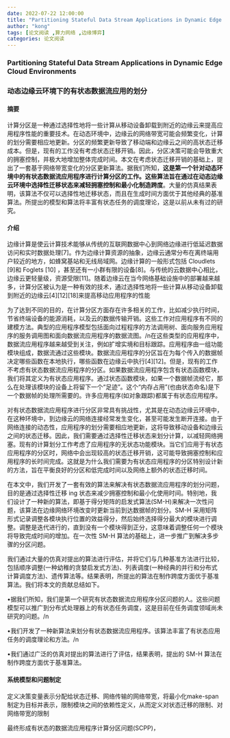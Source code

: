 ```yaml
---
date: 2022-07-22 12:00:00
title: "Partitioning Stateful Data Stream Applications in Dynamic Edge Cloud Environments"
author: "kong"
tags: [论文阅读 ,算力网络 ,边缘博弈]
categories: 论文阅读
---
```


### Partitioning Stateful Data Stream Applications in Dynamic Edge Cloud Environments

### 动态边缘云环境下的有状态数据流应用的划分



#### 摘要

计算分区是一种通过选择性地将一些计算从移动设备卸载到附近的边缘云来提高应用程序性能的重要技术。在动态环境中，边缘云的网络带宽可能会频繁变化，计算的划分需要相应地更新。分区的频繁更新导致了移动端和边缘云之间的高状态迁移成本。但是，现有的工作没有考虑状态迁移开销。因此，分区决策可能会导致重大的拥塞控制，并极大地增加整体完成时间。本文在考虑状态迁移开销的基础上，提出了一套基于网络带宽变化的分区更新算法。据我们所知，**这是第一个针对动态环境中的有状态数据流应用程序进行计算分区的工作。这些算法旨在通过在动态边缘云环境中选择性迁移状态来减轻拥塞控制和最小化制造跨度**。大量的仿真结果表明，该算法不仅可以选择性地迁移状态，而且在生成时间方面优于其他经典的基准算法。所提出的模型和算法将丰富有状态任务的调度理论，这是以前从未有过的研究。

#### 介绍

边缘计算是使云计算技术能够从传统的互联网数据中心到网络边缘进行低延迟数据访问和实时数据处理[7]。作为边缘计算资源的抽象，边缘云通常分布在离终端用户较近的地方，如蜂窝基站和无线局域网。边缘计算的一般形式包括 Cloudlets [9]和 Foglets [10] ，甚至还有一小群有限的设备[8]。与传统的云数据中心相比，边缘云更轻量级，资源受限[11]。随着边缘云在当今网络基础设施中的部署越来越多，计算分区被认为是一种有效的技术，通过选择性地将一些计算从移动设备卸载到附近的边缘云[4][12][18]来提高移动应用程序的性能

为了达到不同的目的，在计算分区方面存在许多相关的工作，比如减少执行时间，节省终端设备的能源消耗，以及云的数据传输开销。这些工作对应用程序有不同的建模方法。典型的应用程序模型包括面向过程程序的方法调用树、面向服务应用程序的服务调用图和面向数据流应用程序的数据流图。/n在这些类型的应用程序中，数据流应用程序越来越受到关注，例如扩增实境和目标跟踪。应用程序由一组功能模块组成，数据流通过这些模块。数据流应用程序的分区旨在为每个传入的数据帧决定哪些函数在本地执行，哪些函数在边缘云中执行[4][12]。但是，现有的工作不考虑有状态数据流应用程序的分区。如果数据流应用程序包含有状态函数模块，我们将其定义为有状态应用程序。通过状态函数模块，如果一个数据帧流经它，那么在处理该模块的设备上将留下一个“足迹”。这个“内存占用”(也由状态命名)是下一个数据帧的处理所需要的。许多应用程序(如对象跟踪)都属于有状态应用程序。

对有状态数据流应用程序进行分区非常具有挑战性，尤其是在动态边缘云环境中，在这种环境中，到边缘云的网络连接经常发生变化，甚至可能发生断开连接。由于网络连接的动态性，应用程序的划分需要相应地更新，这将导致移动设备和边缘云之间的状态迁移。因此，我们需要通过选择性迁移状态来划分计算，以减轻网络拥塞。现有的计算划分工作考虑了应用程序的无状态功能模块。当它们应用于有状态应用程序的分区时，网络中会出现较高的状态迁移开销，这可能导致拥塞控制和应用程序的长时间完成。这就是为什么我们需要为有状态应用程序的分区特别设计新的方法，旨在平衡良好的分区和低完成时间以及网络上额外的状态迁移时间。

在本文中，我们开发了一套有效的算法来解决有状态数据流应用程序的划分问题，目的是通过选择性迁移 ing 状态来减少拥塞控制和最小化使用时间。特别地，我们设计了一种新的算法，即基于得分矩阵的启发式算法(SM-H)来解决一次性问题，该算法在边缘网络环境改变时更新当前到达数据帧的划分。SM-H 采用矩阵形式记录调整各模块执行位置的效益得分，然后始终选择得分最大的模块进行调整。调整是迭代进行的，直到没有一个模块得到正分，这意味着调整任何一个模块将导致完成时间的增加。在一次性 SM-H 算法的基础上，进一步推广到解决多步骤的分区问题。

我们通过大量的仿真对提出的算法进行评估，并将它们与几种基准方法进行比较，包括顺序调整(一种幼稚的贪婪启发式方法)、列表调度(一种经典的并行和分布式计算调度方法)、遗传算法等。结果表明，所提出的算法在制作跨度方面优于基准算法。我们将本文的贡献总结如下。

•据我们所知，我们是第一个研究有状态数据流应用程序分区问题的人。这些问题模型可以推广到分布式处理器上的有状态任务调度，这是目前在任务调度领域尚未研究的问题。/n

•我们开发了一种新算法来划分有状态数据流应用程序。该算法丰富了有状态应用任务的调度理论和方法。/n

•我们通过广泛的仿真对提出的算法进行了评估，结果表明，提出的 SM-H 算法在制作跨度方面优于基准算法。



#### 系统模型和问题制定



定义决策变量表示分配给状态迁移、网络传输的网络带宽，将最小化make-span制定为目标并表示，限制模块之间的依赖性定义，从而定义对状态迁移的限制、对网络带宽的限制

最终形成有状态的数据流应用程序计算分区问题(SCPP)，